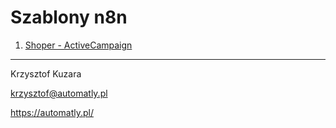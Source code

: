 # Szablony n8n

1. [Shoper - ActiveCampaign](https://github.com/Kuzry/n8n-templates/tree/main/shoper-activecampaign)


---
Krzysztof Kuzara

krzysztof@automatly.pl

https://automatly.pl/